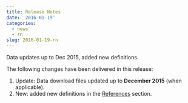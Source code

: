 ```yaml
---
title: Release Notes
date: '2016-01-19'
categories:
  - news
  - rn
slug: 2016-01-19-rn
---
```


Data updates up to Dec 2015, added new definitions.

The following changes have been delivered in this release:

1. Update: Data download files updated up to **December 2015** (when applicable).
1. New: added new definitions in the [References](/reference/) section.
